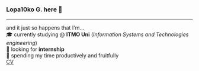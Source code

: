 ### **Lopa10ko G.** here 👋 
-----------------------------------------------------------------------------------
and it just so happens that I'm...\
🎓 currently studying @ **ITMO Uni** (*Information Systems and Technologies engineering*)\
🔭 looking for **internship** \
🌱 spending my time productively and fruitfully \
[CV](https://github.com/Lopa10ko/Lopa10ko/blob/main/CV.pdf)

<!-- \ -->
<!-- ⚡ Fun fact: check Fredi's profile to figure out where the inspiration comes from  -->


<!-- <div align="center">
   <img src="https://github.com/Lopa10ko/Lopa10ko/blob/main/main_00001.svg" />
</div> -->
